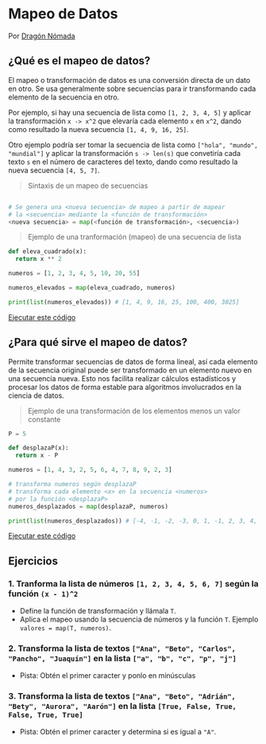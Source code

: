 # Mapeo de Datos

Por [Dragón Nómada](https://dragonnomada.medium.com)

## ¿Qué es el mapeo de datos?

El mapeo o transformación de datos es una conversión directa de un dato en otro. Se usa generalmente sobre secuencias para ir transformando cada elemento de la secuencia en otro.

Por ejemplo, si hay una secuencia de lista como `[1, 2, 3, 4, 5]` y aplicar la transformación `x -> x^2` que elevaría cada elemento `x` en `x^2`, dando como resultado la nueva secuencia `[1, 4, 9, 16, 25]`.

Otro ejemplo podría ser tomar la secuencia de lista como `["hola", "mundo", "mundial"]` y aplicar la transformación `s -> len(s)` que convetiría cada texto `s` en el número de caracteres del texto, dando como resultado la nueva secuencia `[4, 5, 7]`.

> Sintaxis de un mapeo de secuencias

```py

# Se genera una <nueva secuencia> de mapeo a partir de mapear
# la <secuencia> mediante la <función de transformación>
<nueva secuencia> = map(<función de transformación>, <secuencia>)

```

> Ejemplo de una tranformación (mapeo) de una secuencia de lista

```py
def eleva_cuadrado(x):
  return x ** 2

numeros = [1, 2, 3, 4, 5, 10, 20, 55]

numeros_elevados = map(eleva_cuadrado, numeros)

print(list(numeros_elevados)) # [1, 4, 9, 16, 25, 100, 400, 3025]
```

[Ejecutar este código](https://replit.com/@DragonNomada/Mapeo-I#main.py)

## ¿Para qué sirve el mapeo de datos?

Permite transformar secuencias de datos de forma lineal, así cada elemento de la secuencia original puede ser transformado en un elemento nuevo en una secuencia nueva. Esto nos facilita realizar cálculos estadísticos y procesar los datos de forma estable para algoritmos involucrados en la ciencia de datos.

> Ejemplo de una transformación de los elementos menos un valor constante

```py
P = 5

def desplazaP(x):
  return x - P

numeros = [1, 4, 3, 2, 5, 6, 4, 7, 8, 9, 2, 3]

# transforma numeros según desplazaP
# transforma cada elemento <x> en la secuencia <numeros>
# por la función <desplazaP>
numeros_desplazados = map(desplazaP, numeros)

print(list(numeros_desplazados)) # [-4, -1, -2, -3, 0, 1, -1, 2, 3, 4, -3, -2]
```

[Ejecutar este código](https://replit.com/@DragonNomada/Mapeos-II#main.py)

## Ejercicios

### 1. Tranforma la lista de números `[1, 2, 3, 4, 5, 6, 7]` según la función `(x - 1)^2`

* Define la función de transformación y llámala `T`.
* Aplica el mapeo usando la secuencia de números y la función `T`. Ejemplo `valores = map(T, numeros)`.

### 2. Transforma la lista de textos `["Ana", "Beto", "Carlos", "Pancho", "Juaquín"]` en la lista `["a", "b", "c", "p", "j"]`

* Pista: Obtén el primer caracter y ponlo en minúsculas

### 3. Transforma la lista de textos `["Ana", "Beto", "Adrián", "Bety", "Aurora", "Aarón"]` en la lista `[True, False, True, False, True, True]`

* Pista: Obtén el primer caracter y determina si es igual a `"A"`.
